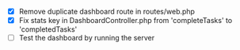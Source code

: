 - [x] Remove duplicate dashboard route in routes/web.php
- [x] Fix stats key in DashboardController.php from 'completeTasks' to 'completedTasks'
- [ ] Test the dashboard by running the server

